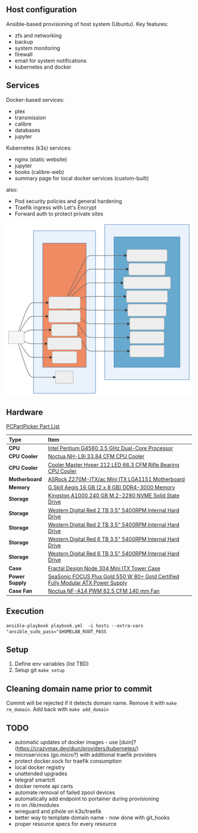 ## Host configuration
Ansible-based provisioning of host system (Ubuntu). Key features:
- zfs and networking
- backup
- system monitoring
- firewall
- email for system notifications
- kubernetes and docker


## Services
Docker-based services:
- plex
- transmission
- calibre
- databases
- jupyter

Kubernetes (k3s) services:
- nginx (static website)
- jupyter
- books (calibre-web)
- summary page for local docker services (custom-built)

also:
- Pod security policies and general hardening
- Traefik ingress with Let's Encrypt
- Forward auth to protect private sites


![Services](topology.svg)


## Hardware
[PCPartPicker Part List](https://pcpartpicker.com/list/RBVDTC)

Type|Item
:----|:----
**CPU** | [Intel Pentium G4560 3.5 GHz Dual-Core Processor](https://pcpartpicker.com/product/8gKhP6/intel-pentium-g4560-35ghz-dual-core-processor-bx80677g4560)
**CPU Cooler** | [Noctua NH-L9i 33.84 CFM CPU Cooler](https://pcpartpicker.com/product/xxphP6/noctua-nh-l9i-3384-cfm-cpu-cooler-nh-l9i)
**CPU Cooler** | [Cooler Master Hyper 212 LED 66.3 CFM Rifle Bearing CPU Cooler](https://pcpartpicker.com/product/YdJkcf/cooler-master-hyper-212-led-663-cfm-rifle-bearing-cpu-cooler-rr-212l-16pr-r1)
**Motherboard** | [ASRock Z270M-ITX/ac Mini ITX LGA1151 Motherboard](https://pcpartpicker.com/product/2Hbkcf/asrock-z270m-itxac-mini-itx-lga1151-motherboard-z270m-itxac) 
**Memory** | [G.Skill Aegis 16 GB (2 x 8 GB) DDR4-3000 Memory](https://pcpartpicker.com/product/FNprxr/gskill-aegis-16gb-2-x-8gb-ddr4-3000-memory-f43000c16d16gisb)
**Storage** | [Kingston A1000 240 GB M.2-2280 NVME Solid State Drive](https://pcpartpicker.com/product/FVfhP6/kingston-a1000-240gb-m2-2280-solid-state-drive-sa1000m8240g)
**Storage** | [Western Digital Red 2 TB 3.5" 5400RPM Internal Hard Drive](https://pcpartpicker.com/product/9wW9TW/western-digital-internal-hard-drive-wd20efrx)
**Storage** | [Western Digital Red 2 TB 3.5" 5400RPM Internal Hard Drive](https://pcpartpicker.com/product/9wW9TW/western-digital-internal-hard-drive-wd20efrx)
**Storage** | [Western Digital Red 6 TB 3.5" 5400RPM Internal Hard Drive](https://pcpartpicker.com/product/DhsKHx/western-digital-internal-hard-drive-wd60efrx)
**Storage** | [Western Digital Red 6 TB 3.5" 5400RPM Internal Hard Drive](https://pcpartpicker.com/product/DhsKHx/western-digital-internal-hard-drive-wd60efrx)
**Case** | [Fractal Design Node 304 Mini ITX Tower Case](https://pcpartpicker.com/product/BWFPxr/fractal-design-case-fdcanode304bl)
**Power Supply** | [SeaSonic FOCUS Plus Gold 550 W 80+ Gold Certified Fully Modular ATX Power Supply](https://pcpartpicker.com/product/bkp323/seasonic-focus-plus-gold-550w-80-gold-certified-fully-modular-atx-power-supply-ssr-550fx)
**Case Fan** | [Noctua NF-A14 PWM 82.5 CFM 140 mm Fan](https://pcpartpicker.com/product/dwR48d/noctua-case-fan-nfa14pwm)

## Execution
```
ansible-playbook playbook.yml  -i hosts --extra-vars "ansible_sudo_pass="$HOMELAB_ROOT_PASS
```

## Setup
1. Define env variables (list TBD)
2. Setup git `make setup`


## Cleaning domain name prior to commit
Commit will be rejected if it detects domain name. Remove it with `make rm_domain`. Add back with `make add_domain`


## TODO
- automatic updates of docker images - use [duin]?(https://crazymax.dev/diun/providers/kubernetes/)
- microservices (go.micro?) with additional traefik providers
- protect docker.sock for traefik consumption
- local docker registry
- unattended upgrades
- telegraf smartctl
- docker remote api certs
- automate removal of failed zpool devices
- automatically add endpoint to portainer during provisioning
- ro on /lib/modules
- wireguard and pihole on k3s/traefik
- better way to template domain name - now done with git_hooks
- proper resource specs for every resource
